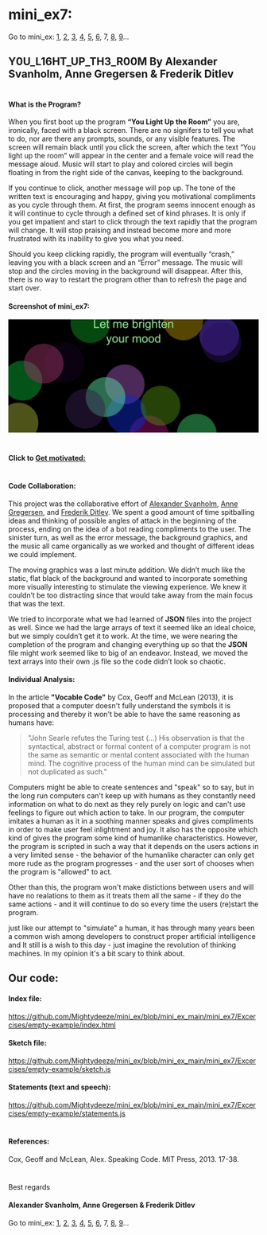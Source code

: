 #  mini_ex7:
Go to mini_ex:
[1](https://github.com/Mightydeeze/mini_ex/tree/mini_ex_main/mini_ex1),
[2](https://github.com/Mightydeeze/mini_ex/tree/mini_ex_main/mini_ex2),
[3](https://github.com/Mightydeeze/mini_ex/tree/mini_ex_main/mini_ex3),
[4](https://github.com/Mightydeeze/mini_ex/tree/mini_ex_main/mini_ex4),
[5](https://github.com/Mightydeeze/mini_ex/tree/mini_ex_main/mini_ex5), 
[6](https://github.com/Mightydeeze/mini_ex/tree/mini_ex_main/mini_ex6), 7,
[8](https://github.com/Mightydeeze/mini_ex/tree/mini_ex_main/mini_ex8),
[9](https://github.com/Mightydeeze/mini_ex/tree/mini_ex_main/mini_ex9)...
## Y0U_L16HT_UP_TH3_R00M By Alexander Svanholm, Anne Gregersen & Frederik Ditlev
#
#### What is the Program?

When you first boot up the program **“You Light Up the Room”** you are, ironically, faced with a black screen. There are no signifers to tell you what to do, nor are there any prompts, sounds, or any visible features. The screen will remain black until you click the screen, after which the text “You light up the room” will appear in the center and a female voice will read the message aloud. Music will start to play and colored circles will begin floating in from the right side of the canvas, keeping to the background. 

If you continue to click, another message will pop up. The tone of the written text is encouraging and happy, giving you motivational compliments as you cycle through them. At first, the program seems innocent enough as it will continue to cycle through a defined set of kind phrases. It is only if you get impatient and start to click through the text rapidly that the program will change. It will stop praising and instead become more and more frustrated with its inability to give you what you need. 

Should you keep clicking rapidly, the program will eventually “crash,” leaving you with a black screen and an “Error” message. The music will stop and the circles moving in the background will disappear. After this, there is no way to restart the program other than to refresh the page and start over. 

#### Screenshot of mini_ex7:
![alt text](mini_ex7.1.png "Let me brighten your mood")
#
#### Click to [Get motivated:](https://cdn.rawgit.com/Mightydeeze/mini_ex/mini_ex_main/mini_ex7/Excercises/empty-example/index.html)
#
#### Code Collaboration:

This project was the collaborative effort of [Alexander Svanholm](https://github.com/ubiquitousman/mini-ex), [Anne Gregersen](https://github.com/AnnesFlashBack/Mini-Exercises), and [Frederik Ditlev](https://github.com/Mightydeeze/mini_ex/tree/mini_ex_main). We spent a good amount of time spitballing ideas and thinking of possible angles of attack in the beginning of the process, ending on the idea of a bot reading compliments to the user. The sinister turn, as well as the error message, the background graphics, and the music all came organically as we worked and thought of different ideas we could implement. 

The moving graphics was a last minute addition. We didn’t much like the static, flat black of the background and wanted to incorporate something more visually interesting to stimulate the viewing experience. We knew it couldn’t be too distracting since that would take away from the main focus that was the text. 

We tried to incorporate what we had learned of **JSON** files into the project as well. Since we had the large arrays of text it seemed like an ideal choice, but we simply couldn’t get it to work. At the time, we were nearing the completion of the program and changing everything up so that the **JSON** file might work seemed like to big of an endeavor. Instead, we moved the text arrays into their own .js file so the code didn’t look so chaotic. 

#### Individual Analysis:
In the article **"Vocable Code"** by Cox, Geoff and McLean (2013), it is proposed that a computer doesn't fully understand the symbols it is processing and thereby it won't be able to have the same reasoning as humans have: 

>"John Searle refutes the Turing test (...) His observation is that the syntactical, abstract or formal content of a computer program is not the same as semantic or mental content associated with the human mind. The cognitive process of the human mind can be simulated but not duplicated as such."

Computers might be able to create sentences and "speak" so to say, but in the long run computers can't keep up with humans as they constantly need information on what to do next as they rely purely on logic and can't use feelings to figure out which action to take. In our program, the computer imitates a human as it in a soothing manner speaks and gives compliments in order to make user feel inlightment and joy. It also has the opposite which kind of gives the program some kind of humanlike characteristics. However, the program is scripted in such a way that it depends on the users actions in a very limited sense - the behavior of the humanlike character can only get more rude as the program progresses - and the user sort of chooses when the program is "allowed" to act.

Other than this, the program won't make distictions between users and will have no realations to them as it treats them all the same - if they do the same actions - and it will continue to do so every time the users (re)start the program.

just like our attempt to "simulate" a human, it has through many years been a common wish among developers to construct proper artificial intelligence and It still is a wish to this day - just imagine the revolution of thinking machines. In my opinion it's a  bit scary to think about. 

## Our code:
#### Index file:
https://github.com/Mightydeeze/mini_ex/blob/mini_ex_main/mini_ex7/Excercises/empty-example/index.html
#### Sketch file:
https://github.com/Mightydeeze/mini_ex/blob/mini_ex_main/mini_ex7/Excercises/empty-example/sketch.js
#### Statements (text and speech):
https://github.com/Mightydeeze/mini_ex/blob/mini_ex_main/mini_ex7/Excercises/empty-example/statements.js
  #
#### References:
Cox, Geoff and McLean, Alex. Speaking Code. MIT Press, 2013. 17-38.
#
Best regards 
#### Alexander Svanholm, Anne Gregersen & Frederik Ditlev


Go to mini_ex:
[1](https://github.com/Mightydeeze/mini_ex/tree/mini_ex_main/mini_ex1),
[2](https://github.com/Mightydeeze/mini_ex/tree/mini_ex_main/mini_ex2),
[3](https://github.com/Mightydeeze/mini_ex/tree/mini_ex_main/mini_ex3),
[4](https://github.com/Mightydeeze/mini_ex/tree/mini_ex_main/mini_ex4),
[5](https://github.com/Mightydeeze/mini_ex/tree/mini_ex_main/mini_ex5), 
[6](https://github.com/Mightydeeze/mini_ex/tree/mini_ex_main/mini_ex6), 7,
[8](https://github.com/Mightydeeze/mini_ex/tree/mini_ex_main/mini_ex8),
[9](https://github.com/Mightydeeze/mini_ex/tree/mini_ex_main/mini_ex9)...
